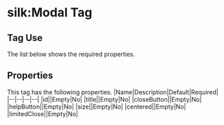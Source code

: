 # silk:Modal Tag


## Tag Use
The list below shows the required properties.

## Properties
This tag has the following properties.
|Name|Description|Default|Required|
|--|--|--|--|
|id||Empty|No|
|title||Empty|No|
|closeButton||Empty|No|
|helpButton||Empty|No|
|size||Empty|No|
|centered||Empty|No|
|limitedClose||Empty|No|

